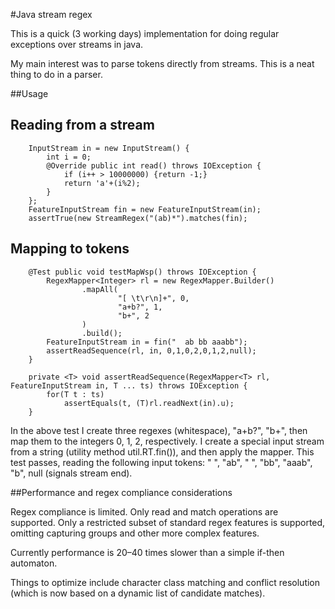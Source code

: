 #Java stream regex

This is a quick (3 working days) implementation for doing regular exceptions over streams in java.

My main interest was to parse tokens directly from streams.  This is a neat thing to do in a parser.

##Usage

## Reading from a stream

```
    InputStream in = new InputStream() {
        int i = 0;
        @Override public int read() throws IOException {
            if (i++ > 10000000) {return -1;}
            return 'a'+(i%2);
        }
    };
    FeatureInputStream fin = new FeatureInputStream(in);
    assertTrue(new StreamRegex("(ab)*").matches(fin);
```

## Mapping to tokens

```
    @Test public void testMapWsp() throws IOException {
        RegexMapper<Integer> rl = new RegexMapper.Builder()
                .mapAll(
                        "[ \t\r\n]+", 0,
                        "a+b?", 1,
                        "b+", 2
                )
                .build();
        FeatureInputStream in = fin("  ab bb aaabb");
        assertReadSequence(rl, in, 0,1,0,2,0,1,2,null);
    }
    
    private <T> void assertReadSequence(RegexMapper<T> rl, FeatureInputStream in, T ... ts) throws IOException {
        for(T t : ts)
            assertEquals(t, (T)rl.readNext(in).u);
    }
``` 

In the above test I create three regexes (whitespace), "a+b?", "b+", then map them to the integers 0, 1, 2, respectively.
I create a special input stream from a string (utility method util.RT.fin()), and then apply the mapper.
This test passes, reading the following input tokens: "  ", "ab", " ", "bb", "aaab", "b", null (signals stream end).

##Performance and regex compliance considerations

Regex compliance is limited.  Only read and match operations are supported.  Only a restricted subset of standard regex features is supported, omitting capturing groups and other more complex features.

Currently performance is 20–40 times slower than a simple if-then automaton.

Things to optimize include character class matching and conflict resolution (which is now based on a dynamic list of candidate matches).
